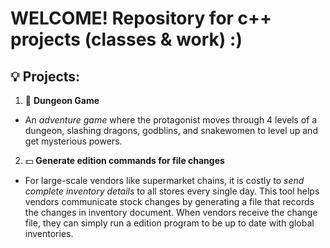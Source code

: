 # WELCOME! Repository for c++ projects (classes & work) :)
## 💡 Projects:
1. 🐲 **Dungeon Game**
- An *adventure game* where the protagonist moves through 4 levels of a dungeon, slashing dragons, godblins, and snakewomen to level up and get mysterious powers.

2. 💵 **Generate edition commands for file changes**
- For large-scale vendors like supermarket chains, it is costly to *send complete inventory details* to all stores every single day. This tool helps vendors communicate stock changes by generating a file that records the changes in inventory document. When vendors receive the change file, they can simply run a edition program to be up to date with global inventories.

